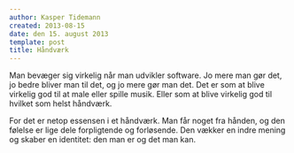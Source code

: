 ```yaml
---
author: Kasper Tidemann
created: 2013-08-15
date: den 15. august 2013
template: post
title: Håndværk
---
```


Man bevæger sig virkelig når man udvikler software. Jo mere man gør det, jo bedre bliver man til det, og jo mere gør man det. Det er som at blive virkelig god til at male eller spille musik. Eller som at blive virkelig god til hvilket som helst håndværk.

For det er netop essensen i et håndværk. Man får noget fra hånden, og den følelse er lige dele forpligtende og forløsende. Den vækker en indre mening og skaber en identitet: den man er og det man kan.